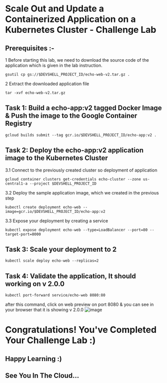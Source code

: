 # Scale Out and Update a Containerized Application on a Kubernetes Cluster - Challenge Lab

## Prerequisites :-

1 Before starting this lab, we need to download the source code of the application which is given in the lab instruction.
```
gsutil cp gs://$DEVSHELL_PROJECT_ID/echo-web-v2.tar.gz .
```
2 Extract the downloaded application file 
```
tar -xvf echo-web-v2.tar.gz
```

## Task 1: Build a echo-app:v2 tagged Docker Image & Push the image to the Google Container Registry
```
gcloud builds submit --tag gcr.io/$DEVSHELL_PROJECT_ID/echo-app:v2 .
```

## Task 2: Deploy the echo-app:v2 application image to the Kubernetes Cluster

3.1 Connect to the previously created cluster so deployment of application
```
gcloud container clusters get-credentials echo-cluster --zone us-central1-a --project $DEVSHELL_PROJECT_ID
```

3.2 Deploy the sample application image, which we created in the previous step
```
kubectl create deployment echo-web --image=gcr.io/$DEVSHELL_PROJECT_ID/echo-app:v2
```
3.3 Expose your deployment by creating a service
```
kubectl expose deployment echo-web --type=LoadBalancer --port=80 --target-port=8000
```
## Task 3: Scale your deployment to 2
```
kubectl scale deploy echo-web --replicas=2
```
## Task 4: Validate the application, It should working on v 2.0.0
```
kubectl port-forward service/echo-web 8080:80
```
after this command, click on web preview on port 8080 & you can see in your browser that it is showing v 2.0.0
![image](https://user-images.githubusercontent.com/104570014/167699321-835f2885-3c0a-49bb-a4cf-0e1d290e5ca3.png)

# Congratulations! You've Completed Your Challenge Lab :)
## Happy Learning :)
## See You In The Cloud...
